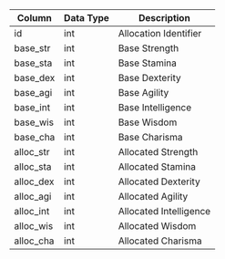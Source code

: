 | Column    | Data Type | Description            |
| --------- | --------- | ---------------------- |
| id        | int       | Allocation Identifier  |
| base_str  | int       | Base Strength          |
| base_sta  | int       | Base Stamina           |
| base_dex  | int       | Base Dexterity         |
| base_agi  | int       | Base Agility           |
| base_int  | int       | Base Intelligence      |
| base_wis  | int       | Base Wisdom            |
| base_cha  | int       | Base Charisma          |
| alloc_str | int       | Allocated Strength     |
| alloc_sta | int       | Allocated Stamina      |
| alloc_dex | int       | Allocated Dexterity    |
| alloc_agi | int       | Allocated Agility      |
| alloc_int | int       | Allocated Intelligence |
| alloc_wis | int       | Allocated Wisdom       |
| alloc_cha | int       | Allocated Charisma     |